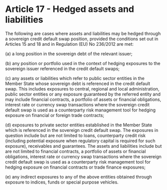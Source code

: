 # Article 17 - Hedged assets and liabilities


The following are cases where assets and liabilities may be hedged through a sovereign credit default swap position, provided the conditions set out in Articles 15 and 18 and in Regulation (EU) No 236/2012 are met:

(a) a long position in the sovereign debt of the relevant issuer;

(b) any position or portfolio used in the context of hedging exposures to the sovereign issuer referenced in the credit default swaps;

(c) any assets or liabilities which refer to public sector entities in the Member State whose sovereign debt is referenced in the credit default swap. This includes exposures to central, regional and local administration, public sector entities or any exposure guaranteed by the referred entity and may include financial contracts, a portfolio of assets or financial obligations, interest rate or currency swap transactions where the sovereign credit default swap is used as a counterparty risk management tool for hedging exposure on financial or foreign trade contracts;

(d) exposures to private sector entities established in the Member State which is referenced in the sovereign credit default swap. The exposures in question include but are not limited to loans, counterparty credit risk (including potential exposure when regulatory capital is required for such exposure), receivables and guarantees. The assets and liabilities include but are not limited to financial contracts, a portfolio of assets or financial obligations, interest rate or currency swap transactions where the sovereign credit default swap is used as a counterparty risk management tool for hedging exposure on financial contracts or trade finance exposures;

(e) any indirect exposures to any of the above entities obtained through exposure to indices, funds or special purpose vehicles.

